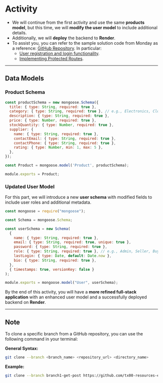 # Activity

- We will continue from the first activity and use the same **products model**, but this time, we will **modify the user model** to include additional details. 
- Additionally, we will **deploy** the backend to **Render**.
- To assist you, you can refer to the sample solution code from Monday as a reference: [GitHub Repository](https://github.com/tx00-resources-en/week7-fepp-en). In particular:
  -  [User registration and login functionality](https://github.com/tx00-resources-en/week7-fepp-en/tree/branch6-auth). 
  - [Implementing Protected Routes](https://github.com/tx00-resources-en/week7-fepp-en/tree/branch7-protect-jobs).


---

## Data Models

### **Product Schema**

```js
const productSchema = new mongoose.Schema({
  title: { type: String, required: true },
  category: { type: String, required: true }, // e.g., Electronics, Clothing, Furniture
  description: { type: String, required: true },
  price: { type: Number, required: true },
  stockQuantity: { type: Number, required: true },
  supplier: {
    name: { type: String, required: true },
    contactEmail: { type: String, required: true },
    contactPhone: { type: String, required: true },
    rating: { type: Number, min: 1, max: 5 },
  },
});

const Product = mongoose.model('Product', productSchema);

module.exports = Product;
```

### **Updated User Model**

For this part, we will introduce a new **user schema** with modified fields to include user roles and additional metadata.

```js
const mongoose = require("mongoose");

const Schema = mongoose.Schema;

const userSchema = new Schema(
  {
    name: { type: String, required: true },
    email: { type: String, required: true, unique: true },
    password: { type: String, required: true },
    role: { type: String, required: true }, // e.g., Admin, Seller, Buyer
    lastLogin: { type: Date, default: Date.now },
    bio: { type: String, required: true }, 
  },
  { timestamps: true, versionKey: false }
);

module.exports = mongoose.model("User", userSchema);
```

By the end of this activity, you will have a **more refined full-stack application** with an enhanced user model and a successfully deployed backend on **Render**.

---
## Note

To clone a specific branch from a GitHub repository, you can use the following command in your terminal:

**General Syntax:**
```sh
git clone --branch <branch_name> <repository_url> <directory_name>
```
**Example:**
```sh
git clone --branch branch1-get-post https://github.com/tx00-resources-en/week7-fepp-en.git branch1-get-post
```


